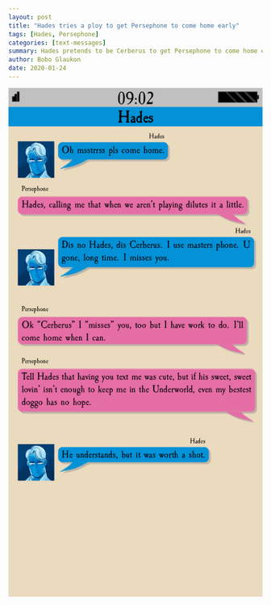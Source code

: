 ```yaml
---
layout: post
title: "Hades tries a ploy to get Persephone to come home early"
tags: [Hades, Persephone]
categories: [text-messages]
summary: Hades pretends to be Cerberus to get Persephone to come home early.
author: Bobo Glaukon
date: 2020-01-24
---
```


![Hades pretends to be Cerberus](/assets/img/doggo.png)


